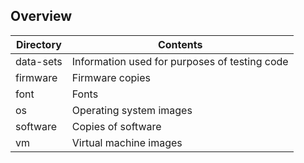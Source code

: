 ## Overview

| Directory | Contents                                                     |
| ---------- | ------------------------------------------------------------ |
| data-sets | Information used for purposes of testing code |
| firmware | Firmware copies|
| font | Fonts |
| os | Operating system images|
| software | Copies of software |
| vm | Virtual machine images |
